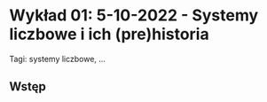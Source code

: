 # Wykład 01: 5-10-2022 - Systemy liczbowe i ich (pre)historia

Tagi: systemy liczbowe, ...

## Wstęp

